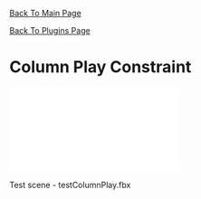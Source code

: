 [Back To Main Page](README.md)

[Back To Plugins Page](Plugins.md)

# Column Play Constraint

![](Images/columnPlay.md)

Test scene - testColumnPlay.fbx
